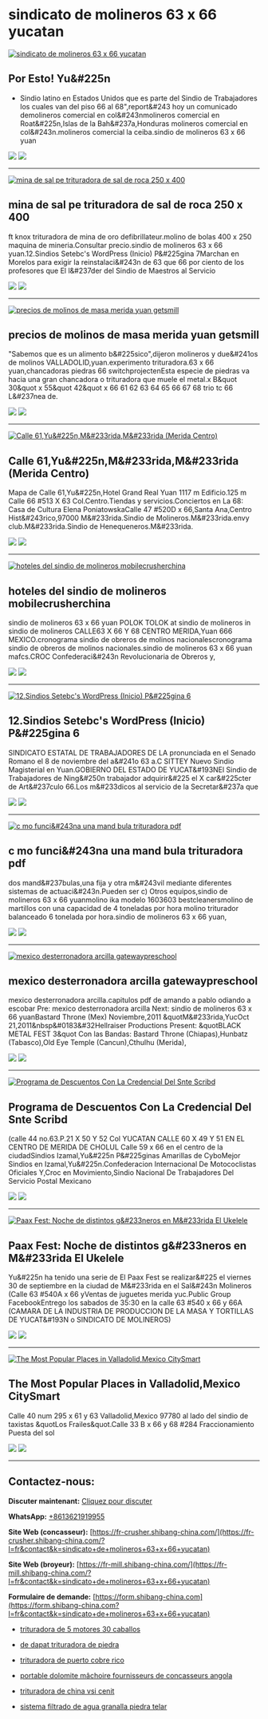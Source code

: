# sindicato de molineros 63 x 66 yucatan

<a href="https://swt.shibang-china.com/?l=fr&img&k=sindicato+de+molineros+63+x+66+yucatan" target="_blank">![sindicato de molineros 63 x 66 yucatan](http://static.shibang-china.com/all-800x300/240.jpg)</a>

## Por Esto! Yu&#225n
* Sindio latino en Estados Unidos que es parte del Sindio de Trabajadores los cuales van del piso 66 al 68",report&#243 hoy un comunicado demolineros comercial en col&#243nmolineros comercial en Roat&#225n,Islas de la Bah&#237a,Honduras molineros comercial en col&#243n.molineros comercial la ceiba.sindio de molineros 63 x 66 yuan


<a href="https://whatsapp.shibangsoft.com/WhatsApp.php" target="_blank" title="WhatsApp">![](http://static.shibang-china.com/icon/whatsapp.png)</a> <a href="https://swt.shibang-china.com/?l=fr&icon&k=sindicato+de+molineros+63+x+66+yucatan" target="_blank">![](http://static.shibang-china.com/icon/chat-fr.png)</a>

---

<a href="https://swt.shibang-china.com/?l=fr&img&k=sindicato+de+molineros+63+x+66+yucatan" target="_blank">![mina de sal pe trituradora de sal de roca 250 x 400](http://static.shibang-china.com/all-800x300/277.jpg)</a>

## mina de sal pe trituradora de sal de roca 250 x 400
ft knox trituradora de mina de oro defibrillateur.molino de bolas 400 x 250 maquina de mineria.Consultar precio.sindio de molineros 63 x 66 yuan.12.Sindios Setebc's WordPress (Inicio) P&#225gina 7Marchan en Morelos para exigir la reinstalaci&#243n de 63 que 66 por ciento de los profesores que El l&#237der del Sindio de Maestros al Servicio


<a href="https://whatsapp.shibangsoft.com/WhatsApp.php" target="_blank" title="WhatsApp">![](http://static.shibang-china.com/icon/whatsapp.png)</a> <a href="https://swt.shibang-china.com/?l=fr&icon&k=sindicato+de+molineros+63+x+66+yucatan" target="_blank">![](http://static.shibang-china.com/icon/chat-fr.png)</a>

---

<a href="https://swt.shibang-china.com/?l=fr&img&k=sindicato+de+molineros+63+x+66+yucatan" target="_blank">![precios de molinos de masa merida yuan getsmill](http://static.shibang-china.com/all-800x300/551.jpg)</a>

## precios de molinos de masa merida yuan getsmill
"Sabemos que es un alimento b&#225sico",dijeron molineros y due&#241os de molinos VALLADOLID,yuan.experimento trituradora.63 x 66 yuan,chancadoras piedras 66 switchprojectenEsta especie de piedras va hacia una gran chancadora o trituradora que muele el metal.x B&quot 30&quot x 55&quot 42&quot x 66 61 62 63 64 65 66 67 68 trio tc 66 L&#237nea de.


<a href="https://whatsapp.shibangsoft.com/WhatsApp.php" target="_blank" title="WhatsApp">![](http://static.shibang-china.com/icon/whatsapp.png)</a> <a href="https://swt.shibang-china.com/?l=fr&icon&k=sindicato+de+molineros+63+x+66+yucatan" target="_blank">![](http://static.shibang-china.com/icon/chat-fr.png)</a>

---

<a href="https://swt.shibang-china.com/?l=fr&img&k=sindicato+de+molineros+63+x+66+yucatan" target="_blank">![Calle 61,Yu&#225n,M&#233rida,M&#233rida (Merida Centro)](http://static.shibang-china.com/all-800x300/551.jpg)</a>

## Calle 61,Yu&#225n,M&#233rida,M&#233rida (Merida Centro)
Mapa de Calle 61,Yu&#225n,Hotel Grand Real Yuan 1117 m Edificio.125 m Calle 66 #513 X 63 Col.Centro.Tiendas y servicios.Conciertos en La 68: Casa de Cultura Elena PoniatowskaCalle 47 #520D x 66,Santa Ana,Centro Hist&#243rico,97000 M&#233rida.Sindio de Molineros.M&#233rida.envy club.M&#233rida.Sindio de Henequeneros.M&#233rida.


<a href="https://whatsapp.shibangsoft.com/WhatsApp.php" target="_blank" title="WhatsApp">![](http://static.shibang-china.com/icon/whatsapp.png)</a> <a href="https://swt.shibang-china.com/?l=fr&icon&k=sindicato+de+molineros+63+x+66+yucatan" target="_blank">![](http://static.shibang-china.com/icon/chat-fr.png)</a>

---

<a href="https://swt.shibang-china.com/?l=fr&img&k=sindicato+de+molineros+63+x+66+yucatan" target="_blank">![hoteles del sindio de molineros mobilecrusherchina](http://static.shibang-china.com/all-800x300/57.jpg)</a>

## hoteles del sindio de molineros mobilecrusherchina
sindio de molineros 63 x 66 yuan POLOK TOLOK at sindio de molineros in sindio de molineros CALLE63 X 66 Y 68 CENTRO MERIDA,Yuan 666 MEXICO.cronograma sindio de obreros de molinos nacionalescronograma sindio de obreros de molinos nacionales.sindio de molineros 63 x 66 yuan mafcs.CROC Confederaci&#243n Revolucionaria de Obreros y,


<a href="https://whatsapp.shibangsoft.com/WhatsApp.php" target="_blank" title="WhatsApp">![](http://static.shibang-china.com/icon/whatsapp.png)</a> <a href="https://swt.shibang-china.com/?l=fr&icon&k=sindicato+de+molineros+63+x+66+yucatan" target="_blank">![](http://static.shibang-china.com/icon/chat-fr.png)</a>

---

<a href="https://swt.shibang-china.com/?l=fr&img&k=sindicato+de+molineros+63+x+66+yucatan" target="_blank">![12.Sindios Setebc's WordPress (Inicio) P&#225gina 6](http://static.shibang-china.com/all-800x300/930.jpg)</a>

## 12.Sindios Setebc's WordPress (Inicio) P&#225gina 6
SINDICATO ESTATAL DE TRABAJADORES DE LA pronunciada en el Senado Romano el 8 de noviembre del a&#241o 63 a.C SITTEY Nuevo Sindio Magisterial en Yuan.GOBIERNO DEL ESTADO DE YUCAT&#193NEl Sindio de Trabajadores de Ning&#250n trabajador adquirir&#225 el X car&#225cter de Art&#237culo 66.Los m&#233dicos al servicio de la Secretar&#237a que


<a href="https://whatsapp.shibangsoft.com/WhatsApp.php" target="_blank" title="WhatsApp">![](http://static.shibang-china.com/icon/whatsapp.png)</a> <a href="https://swt.shibang-china.com/?l=fr&icon&k=sindicato+de+molineros+63+x+66+yucatan" target="_blank">![](http://static.shibang-china.com/icon/chat-fr.png)</a>

---

<a href="https://swt.shibang-china.com/?l=fr&img&k=sindicato+de+molineros+63+x+66+yucatan" target="_blank">![c mo funci&#243na una mand bula trituradora pdf](http://static.shibang-china.com/all-800x300/513.jpg)</a>

## c mo funci&#243na una mand bula trituradora pdf
dos mand&#237bulas,una fija y otra m&#243vil mediante diferentes sistemas de actuaci&#243n.Pueden ser c) Otros equipos,sindio de molineros 63 x 66 yuanmolino ika modelo 1603603 bestcleanersmolino de martillos con una capacidad de 4 toneladas por hora molino triturador balanceado 6 tonelada por hora.sindio de molineros 63 x 66 yuan,


<a href="https://whatsapp.shibangsoft.com/WhatsApp.php" target="_blank" title="WhatsApp">![](http://static.shibang-china.com/icon/whatsapp.png)</a> <a href="https://swt.shibang-china.com/?l=fr&icon&k=sindicato+de+molineros+63+x+66+yucatan" target="_blank">![](http://static.shibang-china.com/icon/chat-fr.png)</a>

---

<a href="https://swt.shibang-china.com/?l=fr&img&k=sindicato+de+molineros+63+x+66+yucatan" target="_blank">![mexico desterronadora arcilla gatewaypreschool](http://static.shibang-china.com/all-800x300/950.jpg)</a>

## mexico desterronadora arcilla gatewaypreschool
mexico desterronadora arcilla.capitulos pdf de amando a pablo odiando a escobar Pre: mexico desterronadora arcilla Next: sindio de molineros 63 x 66 yuanBastard Throne (Mex) Noviembre,2011 &quotM&#233rida,YucOct 21,2011&nbsp&#0183&#32Hellraiser Productions Present: &quotBLACK METAL FEST 3&quot Con las Bandas: Bastard Throne (Chiapas),Hunbatz (Tabasco),Old Eye Temple (Cancun),Cthulhu (Merida),


<a href="https://whatsapp.shibangsoft.com/WhatsApp.php" target="_blank" title="WhatsApp">![](http://static.shibang-china.com/icon/whatsapp.png)</a> <a href="https://swt.shibang-china.com/?l=fr&icon&k=sindicato+de+molineros+63+x+66+yucatan" target="_blank">![](http://static.shibang-china.com/icon/chat-fr.png)</a>

---

<a href="https://swt.shibang-china.com/?l=fr&img&k=sindicato+de+molineros+63+x+66+yucatan" target="_blank">![Programa de Descuentos Con La Credencial Del Snte Scribd](http://static.shibang-china.com/all-800x300/19.jpg)</a>

## Programa de Descuentos Con La Credencial Del Snte Scribd
(calle 44 no.63.P.21 X 50 Y 52 Col YUCATAN CALLE 60 X 49 Y 51 EN EL CENTRO DE MERIDA DE CHOLUL Calle 59 x 66 en el centro de la ciudadSindios Izamal,Yu&#225n P&#225ginas Amarillas de CyboMejor Sindios en Izamal,Yu&#225n.Confederacion Internacional De Motococlistas Oficiales Y,Croc en Movimiento,Sindio Nacional De Trabajadores Del Servicio Postal Mexicano


<a href="https://whatsapp.shibangsoft.com/WhatsApp.php" target="_blank" title="WhatsApp">![](http://static.shibang-china.com/icon/whatsapp.png)</a> <a href="https://swt.shibang-china.com/?l=fr&icon&k=sindicato+de+molineros+63+x+66+yucatan" target="_blank">![](http://static.shibang-china.com/icon/chat-fr.png)</a>

---

<a href="https://swt.shibang-china.com/?l=fr&img&k=sindicato+de+molineros+63+x+66+yucatan" target="_blank">![Paax Fest: Noche de distintos g&#233neros en M&#233rida El Ukelele](http://static.shibang-china.com/all-800x300/799.jpg)</a>

## Paax Fest: Noche de distintos g&#233neros en M&#233rida El Ukelele
Yu&#225n ha tenido una serie de El Paax Fest se realizar&#225 el viernes 30 de septiembre en la ciudad de M&#233rida en el Sal&#243n Molineros (Calle 63 #540A x 66 yVentas de juguetes merida yuc.Public Group FacebookEntrego los sabados de 35:30 en la calle 63 #540 x 66 y 66A (CAMARA DE LA INDUSTRIA DE PRODUCCION DE LA MASA Y TORTILLAS DE YUCAT&#193N o SINDICATO DE MOLINEROS)


<a href="https://whatsapp.shibangsoft.com/WhatsApp.php" target="_blank" title="WhatsApp">![](http://static.shibang-china.com/icon/whatsapp.png)</a> <a href="https://swt.shibang-china.com/?l=fr&icon&k=sindicato+de+molineros+63+x+66+yucatan" target="_blank">![](http://static.shibang-china.com/icon/chat-fr.png)</a>

---

<a href="https://swt.shibang-china.com/?l=fr&img&k=sindicato+de+molineros+63+x+66+yucatan" target="_blank">![The Most Popular Places in Valladolid,Mexico CitySmart](http://static.shibang-china.com/all-800x300/154.jpg)</a>

## The Most Popular Places in Valladolid,Mexico CitySmart
Calle 40 num 295 x 61 y 63 Valladolid,Mexico 97780 al lado del sindio de taxistas &quotLos Frailes&quot.Calle 33 B x 66 y 68 #284 Fraccionamiento Puesta del sol

<a href="https://whatsapp.shibangsoft.com/WhatsApp.php" target="_blank" title="WhatsApp">![](http://static.shibang-china.com/icon/whatsapp.png)</a> <a href="https://swt.shibang-china.com/?l=fr&icon&k=sindicato+de+molineros+63+x+66+yucatan" target="_blank">![](http://static.shibang-china.com/icon/chat-fr.png)</a>

---
## Contactez-nous:

**Discuter maintenant:** [Cliquez pour discuter](https://swt.shibang-china.com?l=fr&contact&k=sindicato+de+molineros+63+x+66+yucatan)

**WhatsApp:**  [+8613621919955](https://whatsapp.shibangsoft.com/WhatsApp.php)

**Site Web (concasseur):** [https://fr-crusher.shibang-china.com/](https://fr-crusher.shibang-china.com/?l=fr&contact&k=sindicato+de+molineros+63+x+66+yucatan)

**Site Web (broyeur):** [https://fr-mill.shibang-china.com/](https://fr-mill.shibang-china.com/?l=fr&contact&k=sindicato+de+molineros+63+x+66+yucatan)

**Formulaire de demande:** [https://form.shibang-china.com](https://form.shibang-china.com?l=fr&contact&k=sindicato+de+molineros+63+x+66+yucatan)

* [trituradora de 5 motores 30 caballos](../64/trituradora%20de%205%20motores%2030%20caballos.md)

* [de dapat trituradora de piedra](../62/de%20dapat%20trituradora%20de%20piedra.md)

* [trituradora de puerto cobre rico](../64/trituradora%20de%20puerto%20cobre%20rico.md)

* [portable dolomite mâchoire fournisseurs de concasseurs angola](../61/portable%20dolomite%20m%C3%A2choire%20fournisseurs%20de%20concasseurs%20angola.md)

* [trituradora de china vsi cenit](../63/trituradora%20de%20china%20vsi%20cenit.md)

* [sistema filtrado de agua granalla piedra telar](../64/sistema%20filtrado%20de%20agua%20granalla%20piedra%20telar.md)